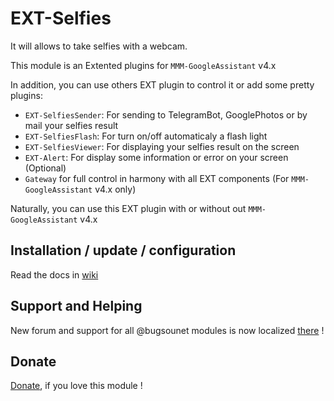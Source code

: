 # EXT-Selfies

It will allows to take selfies with a webcam.

This module is an Extented plugins for `MMM-GoogleAssistant` v4.x

In addition, you can use others EXT plugin to control it or add some pretty plugins:

 * `EXT-SelfiesSender`: For sending to TelegramBot, GooglePhotos or by mail your selfies result
 * `EXT-SelfiesFlash`: For turn on/off automaticaly a flash light
 * `EXT-SelfiesViewer`: For displaying your selfies result on the screen
 * `EXT-Alert`: For display some information or error on your screen (Optional)
 * `Gateway` for full control in harmony with all EXT components (For `MMM-GoogleAssistant` v4.x only)

Naturally, you can use this EXT plugin with or without out `MMM-GoogleAssistant` v4.x

## Installation / update / configuration

Read the docs in [wiki](https://wiki.bugsounet.fr/EXT-Selfies)

## Support and Helping
New forum and support for all @bugsounet modules is now localized [there](https://forum.bugsounet.fr) !
 
## Donate
 [Donate](https://www.paypal.com/cgi-bin/webscr?cmd=_s-xclick&hosted_button_id=TTHRH94Y4KL36&source=url), if you love this module !
